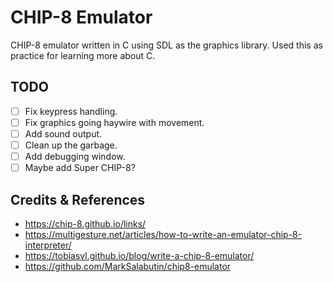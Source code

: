 # CHIP-8 Emulator

CHIP-8 emulator written in C using SDL as the graphics library. Used this as practice for learning more about C.

## TODO

- [ ] Fix keypress handling.
- [ ] Fix graphics going haywire with movement.
- [ ] Add sound output.
- [ ] Clean up the garbage.
- [ ] Add debugging window.
- [ ] Maybe add Super CHIP-8?

## Credits & References

* https://chip-8.github.io/links/
* https://multigesture.net/articles/how-to-write-an-emulator-chip-8-interpreter/
* https://tobiasvl.github.io/blog/write-a-chip-8-emulator/
* https://github.com/MarkSalabutin/chip8-emulator
